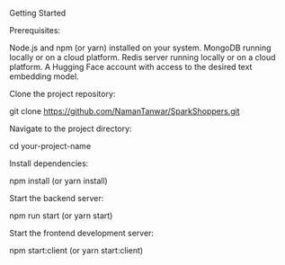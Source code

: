 Getting Started

Prerequisites:

Node.js and npm (or yarn) installed on your system.
MongoDB running locally or on a cloud platform.
Redis server running locally or on a cloud platform.
A Hugging Face account with access to the desired text embedding model.

Clone the project repository:

git clone https://github.com/NamanTanwar/SparkShoppers.git

Navigate to the project directory:

cd your-project-name

Install dependencies:

npm install (or yarn install)

Start the backend server:

npm run start (or yarn start)

Start the frontend development server:

npm start:client (or yarn start:client)
